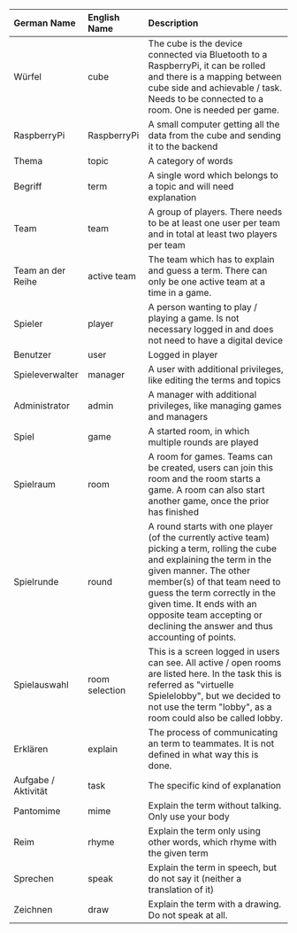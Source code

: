 | German Name | English Name | Description |
|:--- | :--- | :--- |
|Würfel| cube |The cube is the device connected via Bluetooth to a RaspberryPi, it can be rolled and there is a mapping between cube side and achievable / task. Needs to be connected to a room. One is needed per game.
|RaspberryPi |RaspberryPi | A small computer getting all the data from the cube and sending it to the backend
|Thema | topic | A category of words
|Begriff | term | A single word which belongs to a topic and will need explanation
|Team | team | A group of players. There needs to be at least one user per team and in total at least two players per team
|Team an der Reihe | active team | The team which has to explain and guess a term. There can only be one active team at a time in a game.
|Spieler | player | A person wanting to play / playing a game. Is not necessary logged in and does not need to have a digital device
|Benutzer | user | Logged in player
|Spieleverwalter | manager | A user with additional privileges, like editing the terms and topics
|Administrator | admin | A manager with additional privileges, like managing games and managers
|Spiel | game | A started room, in which multiple rounds are played
|Spielraum | room | A room for games. Teams can be created, users can join this room and the room starts a game. A room can also start another game, once the prior has finished 
|Spielrunde | round | A round starts with one player (of the currently active team) picking a term, rolling the cube and explaining the term in the given manner. The other member(s) of that team need to guess the term correctly in the given time. It ends with an opposite team accepting or declining the answer and thus accounting of points.
|Spielauswahl | room selection | This is a screen logged in users can see. All active / open rooms are listed here. In the task this is referred as "virtuelle Spielelobby", but we decided to not use the term "lobby", as a room could also be called lobby. 
|Erklären | explain | The process of communicating an term to teammates. It is not defined in what way this is done.
|Aufgabe / Aktivität | task | The specific kind of explanation
|Pantomime | mime | Explain the term without talking. Only use your body
|Reim | rhyme| Explain the term only using other words, which rhyme with the given term
|Sprechen | speak | Explain the term in speech, but do not say it (neither a translation of it)
|Zeichnen | draw | Explain the term with a drawing. Do not speak at all.